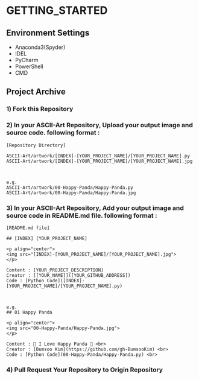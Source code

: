 # GETTING_STARTED

## Environment Settings

- Anaconda3(Spyder)
- IDEL
- PyCharm
- PowerShell
- CMD

## Project Archive

### 1) Fork this Repository

### 2) In your ASCII-Art Repository, **Upload** your output image and source code. following format :

```
[Repository Directory]

ASCII-Art/artwork/[INDEX]-[YOUR_PROJECT_NAME]/[YOUR_PROJECT_NAME].py
ASCII-Art/artwork/[INDEX]-[YOUR_PROJECT_NAME]/[YOUR_PROJECT_NAME].jpg



e.g.
ASCII-Art/artwork/00-Happy-Panda/Happy-Panda.py
ASCII-Art/artwork/00-Happy-Panda/Happy-Panda.jpg
```

### 3) In your ASCII-Art Repository, **Add** your output image and source code in README.md file. following format :

```
[README.md file]

## [INDEX] [YOUR_PROJECT_NAME]

<p align="center">
<img src="[INDEX]-[YOUR_PROJECT_NAME]/[YOUR_PROJECT_NAME].jpg">
</p>

Content : [YOUR_PROJECT_DESCRIPTION]
Creator : [[YOUR_NAME]]([YOUR_GITHUB_ADDRESS])
Code : [Python Code]([INDEX]-[YOUR_PROJECT_NAME]/[YOUR_PROJECT_NAME].py)



e.g.
## 01 Happy Panda

<p align="center">
<img src="00-Happy-Panda/Happy-Panda.jpg">
</p>

Content : 🐼 I Love Happy Panda 🐼 <br>
Creator : [Bumsoo Kim](https://github.com/gh-BumsooKim) <br>
Code : [Python Code](00-Happy-Panda/Happy-Panda.py) <br>
```

### 4) Pull Request Your Repository to Origin Repository
